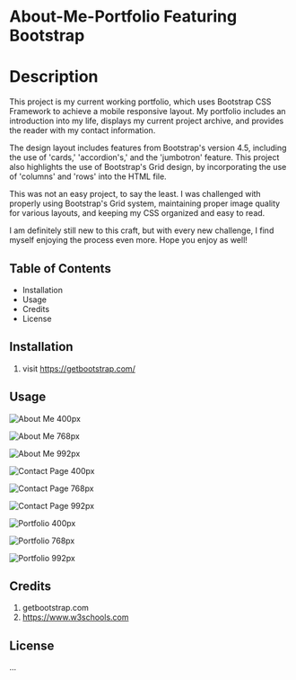 # About-Me-Portfolio Featuring Bootstrap
# Description

This project is my current working portfolio, which uses Bootstrap CSS Framework to achieve a mobile responsive layout. My portfolio includes an introduction into my life, displays my current project archive, and provides the reader with my contact information. 

The design layout includes features from Bootstrap's version 4.5, including the use of 'cards,' 'accordion's,' and the 'jumbotron' feature. This project also highlights the use of Bootstrap's Grid design, by incorporating the use of 'columns' and 'rows' into the HTML file. 

This was not an easy project, to say the least. I was challenged with properly using Bootstrap's Grid system, maintaining proper image quality for various layouts, and keeping my CSS organized and easy to read. 

I am definitely still new to this craft, but with every new challenge, I find myself enjoying the process even more. Hope you enjoy as well!

## Table of Contents
 * Installation 
 * Usage
 * Credits
 * License

## Installation

1. visit https://getbootstrap.com/ 

## Usage

![About Me 400px](Assets/images/portfolioimages/AboutMe-400.png)

![About Me 768px](Assets/images/portfolioimages/AboutMe-768.png)

![About Me 992px](Assets/images/portfolioimages/AboutMe-992.png)

![Contact Page 400px](Assets/images/portfolioimages/Contact-Page-400.png)

![Contact Page 768px](Assets/images/portfolioimages/Contact-Page-768.png)

![Contact Page 992px](Assets/images/portfolioimages/Contact-Page-992.png)

![Portfolio 400px](Assets/images/portfolioimages/Portfolio-400.png)

![Portfolio 768px](Assets/images/portfolioimages/Portfolio-768.png)

![Portfolio 992px](Assets/images/portfolioimages/Portfolio-992.png)

## Credits
1. getbootstrap.com
2. https://www.w3schools.com

## License
...